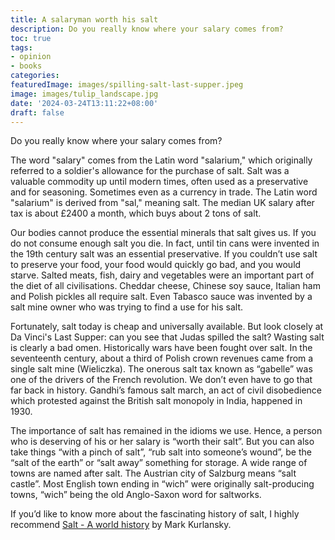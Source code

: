 ```yaml
---
title: A salaryman worth his salt
description: Do you really know where your salary comes from?
toc: true
tags:
- opinion
- books
categories:
featuredImage: images/spilling-salt-last-supper.jpeg
image: images/tulip_landscape.jpg
date: '2024-03-24T13:11:22+08:00'
draft: false
---
```


Do you really know where your salary comes from?

The word "salary" comes from the Latin word "salarium," which originally referred to a soldier's allowance for the purchase of salt.  Salt was a valuable commodity up until modern times, often used as a preservative and for seasoning. Sometimes even as a currency in trade. The Latin word "salarium" is derived from "sal," meaning salt. The median UK salary after tax is about £2400 a month, which buys about 2 tons of salt.

Our bodies cannot produce the essential minerals that salt gives us. If you do not consume enough salt you die. In fact, until tin cans were invented in the 19th century salt was an essential preservative. If you couldn’t use salt to preserve your food, your food would quickly go bad, and you would starve. Salted meats, fish, dairy and vegetables were an important part of the diet of all civilisations. Cheddar cheese, Chinese soy sauce, Italian ham and Polish pickles all require salt. Even Tabasco sauce was invented by a salt mine owner who was trying to find a use for his salt.

Fortunately, salt today is cheap and universally available. But look closely at Da Vinci's Last Supper: can you see that Judas spilled the salt? Wasting salt is clearly a bad omen. Historically wars have been fought over salt. In the seventeenth century, about a third of Polish crown revenues came from a single salt mine (Wieliczka). The onerous salt tax known as “gabelle” was one of the drivers of the French revolution. We don’t even have to go that far back in history. Gandhi’s famous salt march, an act of civil disobedience which protested against the British salt monopoly in India, happened in 1930.

The importance of salt has remained in the idioms we use. Hence, a person who is deserving of his or her salary is “worth their salt”. But you can also take things “with a pinch of salt”, “rub salt into someone’s wound”,  be the “salt of the earth” or “salt away” something for storage. A wide range of towns are named after salt. The Austrian city of Salzburg means “salt castle”. Most English town ending in “wich” were originally salt-producing towns, “wich” being the old Anglo-Saxon word for saltworks.

If you’d like to know more about the fascinating history of salt, I highly recommend [Salt - A world history](https://www.amazon.co.uk/Salt-World-History-Mark-Kurlansky/dp/0142001619) by Mark Kurlansky.
